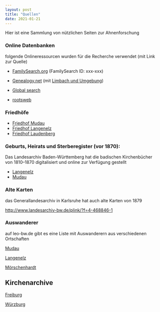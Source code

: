```yaml
---
layout: post
title: "Quellen"
date: 2021-01-21
---
```




Hier ist eine Sammlung von nützlichen Seiten zur Ahnenforschung



### Online Datenbanken

folgende Onlineressourcen wurden für die Recherche verwendet (mit Link zur Quelle) 

* [FamilySearch.org](https://www.familysearch.org/) (FamilySearch ID: xxx-xxx)

* [Genealogy.net](http://www.genealogy.net)  (mit [Limbach und Umgebung](http://gedbas.genealogy.net/person/database/50196))
* [Global search](http://familie-beuss.de/Crawl) 
* [rootsweb](https://wc.rootsweb.com/cgi-bin/igm.cgi)

### Friedhöfe

- [Friedhof Mudau](http://grabsteine.genealogy.net/namelist.php?cem=3902&lang=de)
- [Friedhof Langenelz](http://grabsteine.genealogy.net/namelist.php?cem=3810&lang=de)
- [Friedhof Laudenberg](http://grabsteine.genealogy.net/namelist.php?cem=3609&lang=de)

### Geburts, Heirats und Sterberegister (vor 1870):

Das Landesarchiv Baden-Württemberg hat die badischen Kirchenbücher von 1810–1870 digitalisiert und online zur Verfügung gestellt

- [Langenelz](http://www.landesarchiv-bw.de/plink/?f=4-1119438)
- [Mudau](http://www.landesarchiv-bw.de/plink/?f=4-1119482)

### Alte Karten

das Generallandesarchiv in Karlsruhe hat auch alte Karten von 1879

http://www.landesarchiv-bw.de/plink/?f=4-468846-1

### Auswanderer

auf leo-bw.de gibt es eine Liste mit Auswanderern aus verschiedenen Ortschaften

[Mudau](https://www.leo-bw.de/web/guest/detail/-/Detail/details/DOKUMENT/labw_auswanderer/6105/Auswanderer+aus+Mudau)

[Langenelz](https://www.leo-bw.de/web/guest/detail/-/Detail/details/DOKUMENT/labw_auswanderer/6103/Auswanderer+aus+Langenelz)

[Mörschenhardt](https://www.leo-bw.de/web/guest/detail/-/Detail/details/DOKUMENT/labw_auswanderer/6104/Auswanderer+aus+M%C3%B6rschenhardt)

## Kirchenarchive

[Freiburg](https://www.ebfr.de/html/content/erzb_archiv.html?stichwortsuche=Ahnenforschung)

[Würzburg](https://abbw.bistum-wuerzburg.de/archiv/familienforschung/)